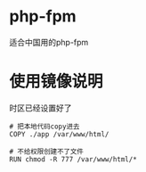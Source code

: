 # php-fpm
适合中国用的php-fpm

# 使用镜像说明

时区已经设置好了

```
# 把本地代码copy进去
COPY ./app /var/www/html/

# 不给权限创建不了文件
RUN chmod -R 777 /var/www/html/*

```
